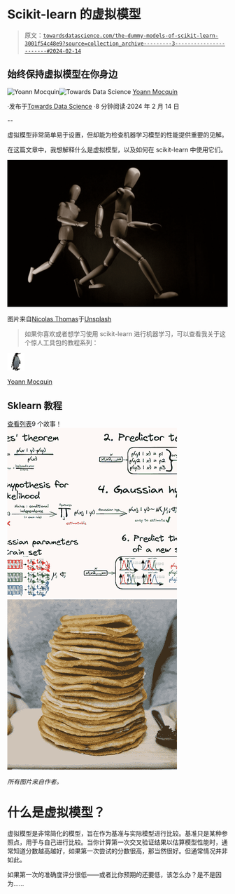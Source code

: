 # Scikit-learn 的虚拟模型

> 原文：[`towardsdatascience.com/the-dummy-models-of-scikit-learn-3001f54c48e9?source=collection_archive---------3-----------------------#2024-02-14`](https://towardsdatascience.com/the-dummy-models-of-scikit-learn-3001f54c48e9?source=collection_archive---------3-----------------------#2024-02-14)

## 始终保持虚拟模型在你身边

[](https://mocquin.medium.com/?source=post_page---byline--3001f54c48e9--------------------------------)![Yoann Mocquin](https://mocquin.medium.com/?source=post_page---byline--3001f54c48e9--------------------------------)[](https://towardsdatascience.com/?source=post_page---byline--3001f54c48e9--------------------------------)![Towards Data Science](https://towardsdatascience.com/?source=post_page---byline--3001f54c48e9--------------------------------) [Yoann Mocquin](https://mocquin.medium.com/?source=post_page---byline--3001f54c48e9--------------------------------)

·发布于[Towards Data Science](https://towardsdatascience.com/?source=post_page---byline--3001f54c48e9--------------------------------) ·8 分钟阅读·2024 年 2 月 14 日

--

虚拟模型非常简单易于设置，但却能为检查机器学习模型的性能提供重要的见解。

在这篇文章中，我想解释什么是虚拟模型，以及如何在 scikit-learn 中使用它们。

![](img/0f45badff78ae012cfcc31130fe4ca49.png)

图片来自[Nicolas Thomas](https://unsplash.com/@nicolasthomas?utm_source=medium&utm_medium=referral)于[Unsplash](https://unsplash.com/?utm_source=medium&utm_medium=referral)

> 如果你喜欢或者想学习使用 scikit-learn 进行机器学习，可以查看我关于这个惊人工具包的教程系列：

![Yoann Mocquin](img/234a99f243ff3c70fd90170ddde8659d.png)

[Yoann Mocquin](https://mocquin.medium.com/?source=post_page-----3001f54c48e9--------------------------------)

## Sklearn 教程

[查看列表](https://mocquin.medium.com/list/sklearn-tutorial-2e46a0e06b39?source=post_page-----3001f54c48e9--------------------------------)9 个故事！[](../Images/4ffe6868fb22c241a959bd5d5a9fd5d7.png)![](img/8aa32b00faa0ef7376e121ba9c9ffdb7.png)![](img/9f986423d7983bc08fc2073534603c35.png)

*所有图片来自作者。*

# **什么是虚拟模型？**

虚拟模型是非常简化的模型，旨在作为基准与实际模型进行比较。基准只是某种参照点，用于与自己进行比较。当你计算第一次交叉验证结果以估算模型性能时，通常知道分数越高越好，如果第一次尝试的分数很高，那当然很好。但通常情况并非如此。

如果第一次的准确度评分很低——或者比你预期的还要低，该怎么办？是不是因为……
